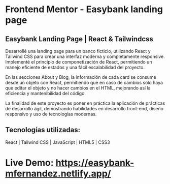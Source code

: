 # Frontend Mentor - Easybank landing page

## Easybank Landing Page | React & Tailwindcss

Desarrollé una landing page para un banco ficticio, utilizando React y Tailwind CSS para crear una interfaz moderna y completamente responsive. Implementé el principio de componetización de React, permitiendo un manejo eficiente de estados y una fácil escalabilidad del proyecto.

En las secciones About y Blog, la información de cada card se consume desde un objeto con React, permitiendo que en caso de cambios solo haya que editar el objeto y no hacer cambios en el HTML, mejorando así la eficiencia y mantenibilidad del código.

La finalidad de este proyecto es poner en práctica la aplicación de prácticas de desarrollo ágil, demostrando habilidades en desarrollo front-end, diseño responsivo y uso de tecnologías modernas.

## Tecnologías utilizadas:
React | Tailwind CSS | JavaScript | HTML5 | CSS3

# Live Demo: https://easybank-mfernandez.netlify.app/
